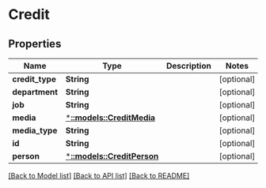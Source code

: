 # Credit

## Properties

Name | Type | Description | Notes
------------ | ------------- | ------------- | -------------
**credit_type** | **String** |  | [optional] 
**department** | **String** |  | [optional] 
**job** | **String** |  | [optional] 
**media** | [***::models::CreditMedia**](credit_media.md) |  | [optional] 
**media_type** | **String** |  | [optional] 
**id** | **String** |  | [optional] 
**person** | [***::models::CreditPerson**](credit_person.md) |  | [optional] 

[[Back to Model list]](../README.md#documentation-for-models) [[Back to API list]](../README.md#documentation-for-api-endpoints) [[Back to README]](../README.md)


